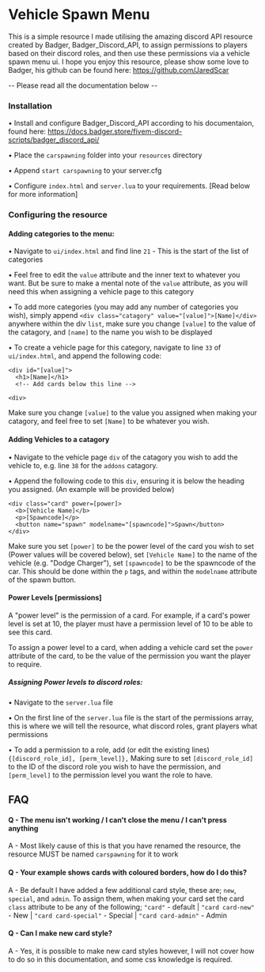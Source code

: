 # Vehicle Spawn Menu

This is a simple resource I made utilising the amazing discord API resource created by Badger, Badger_Discord_API, to assign permissions to players based on their discord roles, and then use these permissions via a vehicle spawn menu ui.
I hope you enjoy this resource, please show some love to Badger, his github can be found here: https://github.com/JaredScar

 -- Please read all the documentation below --

### Installation

• Install and configure Badger_Discord_API according to his documentaion, found here: https://docs.badger.store/fivem-discord-scripts/badger_discord_api/

• Place the `carspawning` folder into your `resources` directory

• Append `start carspawning` to your server.cfg

• Configure `index.html` and `server.lua` to your requirements. [Read below for more information]

### Configuring the resource

#### Adding categories to the menu:

• Navigate to `ui/index.html` and find line `21` - This is the start of the list of categories

• Feel free to edit the `value` attribute and the inner text to whatever you want. But be sure to make a mental note of the `value` attribute, as you will need this when assigning a vehicle page to this category

• To add more categories (you may add any number of categories you wish), simply append `<div class="catagory" value="[value]">[Name]</div>` anywhere within the div `list`, make sure you change `[value]` to the value of the catagory, and `[name]` to the name you wish to be displayed

• To create a vehicle page for this category, navigate to line `33` of `ui/index.html`, and append the following code:
```
<div id="[value]">
  <h1>[Name]</h1>
  <!-- Add cards below this line -->
  
<div>
```
Make sure you change `[value]` to the value you assigned when making your catagory, and feel free to set `[Name]` to be whatever you wish.

#### Adding Vehicles to a catagory

• Navigate to the vehicle page `div` of the catagory you wish to add the vehicle to, e.g. line `38` for the `addons` catagory.

• Append the following code to this `div`, ensuring it is below the heading you assigned. (An example will be provided below)
```
<div class="card" power=[power]>
  <b>[Vehicle Name]</b>
  <p>[Spawncode]</p>
  <button name="spawn" modelname="[spawncode]">Spawn</button>
</div>
```
Make sure you set `[power]` to be the power level of the card you wish to set (Power values will be covered below), set `[Vehicle Name]` to the name of the vehicle (e.g. "Dodge Charger"), set `[spawncode]` to be the spawncode of the car. This should be done within the `p` tags, and within the `modelname` attribute of the spawn button.

#### Power Levels [permissions]

A "power level" is the permission of a card. For example, if a card's power level is set at 10, the player must have a permission level of 10 to be able to see this card.

To assign a power level to a card, when adding a vehicle card set the `power` attribute of the card, to be the value of the permission you want the player to require.

##### Assigning Power levels to discord roles:

• Navigate to the `server.lua` file

• On the first line of the `server.lua` file is the start of the permissions array, this is where we will tell the resource, what discord roles, grant players what permissions

• To add a permission to a role, add (or edit the existing lines) `{[discord_role_id], [perm_level]},` Making sure to set `[discord_role_id]` to the ID of the discord role you wish to have the permission, and `[perm_level]` to the permission level you want the role to have.

## FAQ

#### Q - The menu isn't working / I can't close the menu / I can't press anything

A - Most likely cause of this is that you have renamed the resource, the resource MUST be named `carspawning` for it to work


#### Q - Your example shows cards with coloured borders, how do I do this?
A - Be default I have added a few additional card style, these are; `new`, `special`, and `admin`. To assign them, when making your card set the card `class` attribute to be any of the following; `"card"` - default | `"card card-new"` - New | `"card card-special"` - Special | `"card card-admin"` - Admin

#### Q - Can I make new card style?
A - Yes, it is possible to make new card styles however, I will not cover how to do so in this documentation, and some css knowledge is required.
